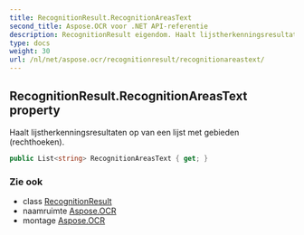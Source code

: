 ```yaml
---
title: RecognitionResult.RecognitionAreasText
second_title: Aspose.OCR voor .NET API-referentie
description: RecognitionResult eigendom. Haalt lijstherkenningsresultaten op van een lijst met gebieden rechthoeken.
type: docs
weight: 30
url: /nl/net/aspose.ocr/recognitionresult/recognitionareastext/
---
```

## RecognitionResult.RecognitionAreasText property

Haalt lijstherkenningsresultaten op van een lijst met gebieden (rechthoeken).

```csharp
public List<string> RecognitionAreasText { get; }
```

### Zie ook

* class [RecognitionResult](../)
* naamruimte [Aspose.OCR](../../recognitionresult/)
* montage [Aspose.OCR](../../../)


